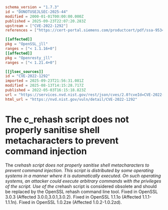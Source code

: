 ```toml
schema_version = "1.7.3"
id = "DONOTUSEJLSEC-2025-44"
modified = 2000-01-01T00:00:00.000Z
published = 2025-09-23T22:07:20.283Z
upstream = ["CVE-2022-1292"]
references = ["https://cert-portal.siemens.com/productcert/pdf/ssa-953464.pdf", "https://git.openssl.org/gitweb/?p=openssl.git%3Ba=commitdiff%3Bh=1ad73b4d27bd8c1b369a3cd453681d3a4f1bb9b2", "https://git.openssl.org/gitweb/?p=openssl.git%3Ba=commitdiff%3Bh=548d3f280a6e737673f5b61fce24bb100108dfeb", "https://git.openssl.org/gitweb/?p=openssl.git%3Ba=commitdiff%3Bh=e5fd1728ef4c7a5bf7c7a7163ca60370460a6e23", "https://lists.debian.org/debian-lts-announce/2022/05/msg00019.html", "https://lists.fedoraproject.org/archives/list/package-announce%40lists.fedoraproject.org/message/VX4KWHPMKYJL6ZLW4M5IU7E5UV5ZWJQU/", "https://lists.fedoraproject.org/archives/list/package-announce%40lists.fedoraproject.org/message/ZNU5M7BXMML26G3GPYKFGQYPQDRSNKDD/", "https://psirt.global.sonicwall.com/vuln-detail/SNWLID-2022-0011", "https://security.gentoo.org/glsa/202210-02", "https://security.netapp.com/advisory/ntap-20220602-0009/", "https://security.netapp.com/advisory/ntap-20220729-0004/", "https://www.debian.org/security/2022/dsa-5139", "https://www.openssl.org/news/secadv/20220503.txt", "https://www.oracle.com/security-alerts/cpujul2022.html", "https://cert-portal.siemens.com/productcert/pdf/ssa-953464.pdf", "https://git.openssl.org/gitweb/?p=openssl.git%3Ba=commitdiff%3Bh=1ad73b4d27bd8c1b369a3cd453681d3a4f1bb9b2", "https://git.openssl.org/gitweb/?p=openssl.git%3Ba=commitdiff%3Bh=548d3f280a6e737673f5b61fce24bb100108dfeb", "https://git.openssl.org/gitweb/?p=openssl.git%3Ba=commitdiff%3Bh=e5fd1728ef4c7a5bf7c7a7163ca60370460a6e23", "https://gitlab.com/fraf0/cve-2022-1292-re_score-analysis", "https://lists.debian.org/debian-lts-announce/2022/05/msg00019.html", "https://lists.fedoraproject.org/archives/list/package-announce%40lists.fedoraproject.org/message/VX4KWHPMKYJL6ZLW4M5IU7E5UV5ZWJQU/", "https://lists.fedoraproject.org/archives/list/package-announce%40lists.fedoraproject.org/message/ZNU5M7BXMML26G3GPYKFGQYPQDRSNKDD/", "https://psirt.global.sonicwall.com/vuln-detail/SNWLID-2022-0011", "https://security.gentoo.org/glsa/202210-02", "https://security.netapp.com/advisory/ntap-20220602-0009/", "https://security.netapp.com/advisory/ntap-20220729-0004/", "https://www.debian.org/security/2022/dsa-5139", "https://www.openssl.org/news/secadv/20220503.txt", "https://www.oracle.com/security-alerts/cpujul2022.html"]

[[affected]]
pkg = "OpenSSL_jll"
ranges = ["< 1.1.16+0"]
[[affected]]
pkg = "Openresty_jll"
ranges = ["< 1.21.4+0"]

[[jlsec_sources]]
id = "CVE-2022-1292"
imported = 2025-09-23T21:56:31.081Z
modified = 2025-08-13T14:15:28.717Z
published = 2022-05-03T16:15:18.823Z
url = "https://services.nvd.nist.gov/rest/json/cves/2.0?cveId=CVE-2022-1292"
html_url = "https://nvd.nist.gov/vuln/detail/CVE-2022-1292"
```

# The c_rehash script does not properly sanitise shell metacharacters to prevent command injection

The c*rehash script does not properly sanitise shell metacharacters to prevent command injection. This script is distributed by some operating systems in a manner where it is automatically executed. On such operating systems, an attacker could execute arbitrary commands with the privileges of the script. Use of the c*rehash script is considered obsolete and should be replaced by the OpenSSL rehash command line tool. Fixed in OpenSSL 3.0.3 (Affected 3.0.0,3.0.1,3.0.2). Fixed in OpenSSL 1.1.1o (Affected 1.1.1-1.1.1n). Fixed in OpenSSL 1.0.2ze (Affected 1.0.2-1.0.2zd).

